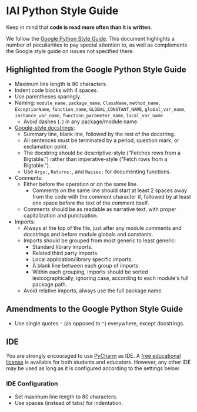 # IAI Python Style Guide

Keep in mind that **сode is read more often than it is written**.

We follow the [Google Python Style Guide](https://google.github.io/styleguide/pyguide.html). This document highlights a number of peculiarities to pay special attention to, as well as complements the Google style guide on issues not specified there.

## Highlighted from the Google Python Style Guide

  * Maximum line length is 80 characters.
  * Indent code blocks with 4 spaces.
  * Use parentheses sparingly.
  * Naming: `module_name`, `package_name`, `ClassName`, `method_name`, `ExceptionName`, `function_name`, `GLOBAL_CONSTANT_NAME`, `global_var_name`, `instance_var_name`, `function_parameter_name`, `local_var_name`
    - Avoid dashes (`-`) in any package/module name.
  * [Google-style docstrings](https://google.github.io/styleguide/pyguide.html#38-comments-and-docstrings):
    - Summary line, blank line, followed by the rest of the docstring.
    - All sentences must be terminated by a period, question mark, or exclamation point.
    - The docstring should be descriptive-style ("Fetches rows from a Bigtable.") rather than imperative-style ("Fetch rows from a Bigtable.").
    - Use `Args:`, `Returns:`, and `Raises:` for documenting functions.
  * Comments:
    - Either before the operation or on the same line.
      - Comments on the same line should start at least 2 spaces away from the code with the comment character #, followed by at least one space before the text of the comment itself.
    - Comments should be as readable as narrative text, with proper capitalization and punctuation.
  * Imports:
    - Always at the top of the file, just after any module comments and docstrings and before module globals and constants.
    - Imports should be grouped from most generic to least generic:
      - Standard library imports.
      - Related third party imports.
      - Local application/library specific imports.
      - A blank line between each group of imports.
      - Within each grouping, imports should be sorted lexicographically, ignoring case, according to each module's full package path.
    - Avoid relative imports, always use the full package name.

## Amendments to the Google Python Style Guide

  * Use single quotes `'` (as opposed to `"`) everywhere, except docstrings.

## IDE

You are strongly encouraged to use [PyCharm](https://www.jetbrains.com/pycharm/) as IDE. A [free educational license](https://www.jetbrains.com/community/education/) is available for both students and educators.  However, any other IDE may be used as long as it is configured according to the settings below.

### IDE Configuration

  * Set maximum line length to 80 characters.
  * Use spaces (instead of tabs) for indentation.

